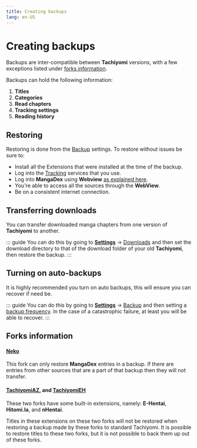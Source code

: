 ```yaml
---
title: Creating backups
lang: en-US
---
```


# Creating backups

Backups are inter-compatible between **Tachiyomi** versions, with a few exceptions listed under [forks information](#forks-information).

Backups can hold the following information:
1. **Titles**
1. **Categories**
1. **Read chapters**
1. **Tracking settings**
1. **Reading history**

## Restoring

Restoring is done from the [<MaterialIcon icon-name="cloud_upload"/> Backup](/help/guides/backup) settings. To restore without issues be sure to:

* Install all the <MaterialIcon icon-name="extension"/> Extensions that were installed at the time of the backup.
* Log into the [<MaterialIcon icon-name="autorenew"/> Tracking](/help/guides/tracking) services that you use.
* Log into **MangaDex** using **Webview** [as explained here](/help/faq/extensions/#no-results-when-searching).
* You're able to access all the sources through the **WebView**.
* Be on a consistent internet connection.

## Transferring downloads

You can transfer downloaded manga chapters from one version of **Tachiyomi** to another.

::: guide
You can do this by going to **[<MaterialIcon icon-name="settings"/> Settings](/help/guides/settings)** → [<MaterialIcon icon-name="get_app"/> Downloads](/help/guides/downloads) and then set the download directory to that of the download folder of your old **Tachiyomi**, then restore the backup.
:::

## Turning on auto-backups

It is highly recommended you turn on auto backups, this will ensure you can recover if need be.

::: guide
You can do this by going to **[<MaterialIcon icon-name="settings"/> Settings](/help/guides/settings)** → [<MaterialIcon icon-name="cloud_upload"/> Backup](/help/guides/backup) and then setting a [backup frequency](/help/guides/backup/#backup-frequency). In the case of a catastrophic failure, at least you will be able to recover.
:::

## Forks information

#### [Neko](/forks/Neko)

This fork can only restore **MangaDex** entries in a backup. If there are entries from other sources that are a part of that backup then they will not transfer.

#### [TachiyomiAZ](/forks/TachiyomiAZ), and [TachiyomiEH](/forks/TachiyomiEH)

These two forks have some built-in extensions, namely: **E-Hentai**, **Hitomi.la**, and **nHentai**.

Titles in these extensions on these two forks will not be restored when restoring a backup made by these forks to standard Tachiyomi. It is possible to restore titles to these two forks, but it is not possible to back them up out of these forks.
